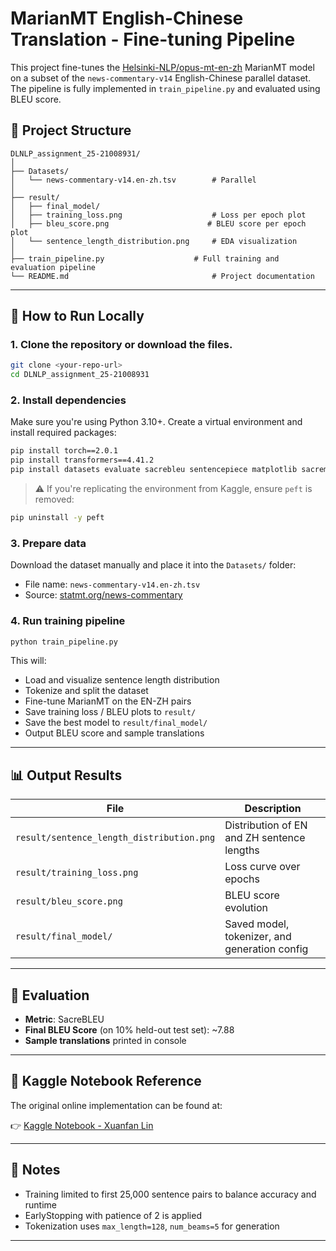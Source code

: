 # MarianMT English-Chinese Translation - Fine-tuning Pipeline

This project fine-tunes the [Helsinki-NLP/opus-mt-en-zh](https://huggingface.co/Helsinki-NLP/opus-mt-en-zh) MarianMT model on a subset of the `news-commentary-v14` English-Chinese parallel dataset. The pipeline is fully implemented in `train_pipeline.py` and evaluated using BLEU score.

## 📁 Project Structure

```
DLNLP_assignment_25-21008931/
│
├── Datasets/
│   └── news-commentary-v14.en-zh.tsv        # Parallel 
│
├── result/
│   ├── final_model/        
│   ├── training_loss.png                    # Loss per epoch plot
│   ├── bleu_score.png                      # BLEU score per epoch plot
│   └── sentence_length_distribution.png     # EDA visualization
│
├── train_pipeline.py                    # Full training and evaluation pipeline
└── README.md                                # Project documentation
```

---

## 🚀 How to Run Locally

### 1. Clone the repository or download the files.

```bash
git clone <your-repo-url>
cd DLNLP_assignment_25-21008931
```

### 2. Install dependencies

Make sure you're using Python 3.10+. Create a virtual environment and install required packages:

```bash
pip install torch==2.0.1
pip install transformers==4.41.2
pip install datasets evaluate sacrebleu sentencepiece matplotlib sacremoses
```

> ⚠️ If you're replicating the environment from Kaggle, ensure `peft` is removed:
```bash
pip uninstall -y peft
```

### 3. Prepare data

Download the dataset manually and place it into the `Datasets/` folder:

- File name: `news-commentary-v14.en-zh.tsv`
- Source: [statmt.org/news-commentary](https://data.statmt.org/news-commentary/v14/training/)


### 4. Run training pipeline

```bash
python train_pipeline.py
```

This will:

- Load and visualize sentence length distribution
- Tokenize and split the dataset
- Fine-tune MarianMT on the EN-ZH pairs
- Save training loss / BLEU plots to `result/`
- Save the best model to `result/final_model/`
- Output BLEU score and sample translations

---

## 📊 Output Results

| File                             | Description                                  |
|----------------------------------|----------------------------------------------|
| `result/sentence_length_distribution.png` | Distribution of EN and ZH sentence lengths |
| `result/training_loss.png`       | Loss curve over epochs                      |
| `result/bleu_score.png`          | BLEU score evolution                        |
| `result/final_model/`            | Saved model, tokenizer, and generation config |

---

## 🧪 Evaluation

- **Metric**: SacreBLEU
- **Final BLEU Score** (on 10% held-out test set): ~7.88
- **Sample translations** printed in console

---

## 📎 Kaggle Notebook Reference

The original online implementation can be found at:

👉 [Kaggle Notebook - Xuanfan Lin](https://www.kaggle.com/code/xuanfanlin/nlp-task)

---

## 📌 Notes

- Training limited to first 25,000 sentence pairs to balance accuracy and runtime
- EarlyStopping with patience of 2 is applied
- Tokenization uses `max_length=128`, `num_beams=5` for generation

---
